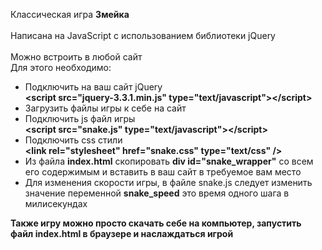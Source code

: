 Классическая игра <strong>Змейка</strong>
<br><br>
Написана на JavaScript с использованием библиотеки jQuery
<br><br>
Можно встроить в любой сайт
<br>
Для этого необходимо:
<ul>
<li>
  Подключить на ваш сайт jQuery<br>
  <strong>&lt;script src="jquery-3.3.1.min.js" type="text/javascript"&gt;&lt;/script&gt;</strong>
</li>
<li>
Загрузить файлы игры к себе на сайт
</li>
<li>
  Подключить js файл игры<br>
  <strong>&lt;script src="snake.js" type="text/javascript"&gt;&lt;/script&gt;</strong>
</li>
<li>
  Подключить css стили<br>
  <strong>&lt;link rel="stylesheet" href="snake.css" type="text/css"  /&gt;</strong>
</li>
<li>
  Из файла <strong>index.html</strong> скопировать <strong>div id="snake_wrapper"</strong> со всем его содержимым и вставить в ваш сайт в требуемое вам место
</li>
<li>
Для изменения скорости игры, в файле snake.js следует изменить значение переменной <strong>snake_speed</strong> это время одного шага в милисекундах
</li>
</ul>

<strong>Также игру можно просто скачать себе на компьютер, запустить файл index.html в браузере и наслаждаться игрой</strong>
